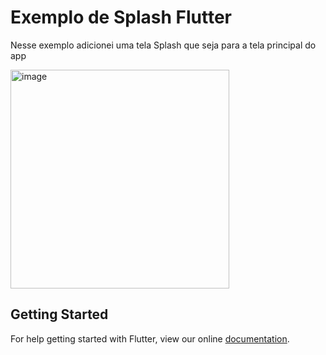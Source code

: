 # Exemplo de Splash Flutter

Nesse exemplo adicionei uma tela Splash que seja para a tela principal do app

<img src="https://raw.githubusercontent.com/programadornatal/flutter_exemplos/master/splash_flutter/images/splashexemplo.gif" width="350px" alt="image" style="width: 350px;">

## Getting Started

For help getting started with Flutter, view our online
[documentation](https://flutter.io/).
